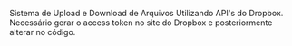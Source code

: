 Sistema de Upload e Download de Arquivos Utilizando API's do Dropbox. Necessário gerar o access token no site do Dropbox e posteriormente alterar no código.

